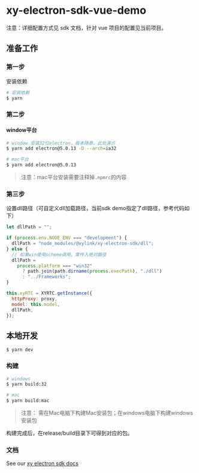 # xy-electron-sdk-vue-demo

注意：详细配置方式见 sdk 文档，针对 vue 项目的配置见当前项目。

## 准备工作

### 第一步
安装依赖
```bash
# 安装依赖
$ yarn
```

### 第二步
#### window平台
```bash
# window 安装32位electron，版本随意，此处演示
$ yarn add electron@5.0.13 -D --arch=ia32

# mac平台
$ yarn add electron@5.0.13
```

>注意：mac平台安装需要注释掉`.npmrc`的内容
### 第三步
设置dll路径（可自定义dll加载路径，当前sdk demo指定了dll路径，参考代码如下）

```js
let dllPath = "";

if (process.env.NODE_ENV === "development") {
  dllPath = "node_modules/@xylink/xy-electron-sdk/dll";
} else {
  // 如果win使用scheme调用，需传入绝对路径
  dllPath =
    process.platform === "win32"
      ? path.join(path.dirname(process.execPath), "./dll")
      : "../Frameworks";
}

this.xyRTC = XYRTC.getInstance({
  httpProxy: proxy,
  model: this.model,
  dllPath,
});
```

## 本地开发

```
$ yarn dev
```

### 构建

```bash
# windows
$ yarn build:32

# mac
$ yarn build:mac
```
> 注意： 需在Mac电脑下构建Mac安装包；在windows电脑下构建windows安装包

构建完成后，在release/build目录下可得到对应的包。

### 文档

See our [xy electron sdk docs](https://openapi.xylink.com/common/meeting/doc/description?platform=electron)
